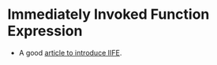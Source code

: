 # Immediately Invoked Function Expression

- A good [article to introduce IIFE](http://adripofjavascript.com/blog/drips/an-introduction-to-iffes-immediately-invoked-function-expressions.html).